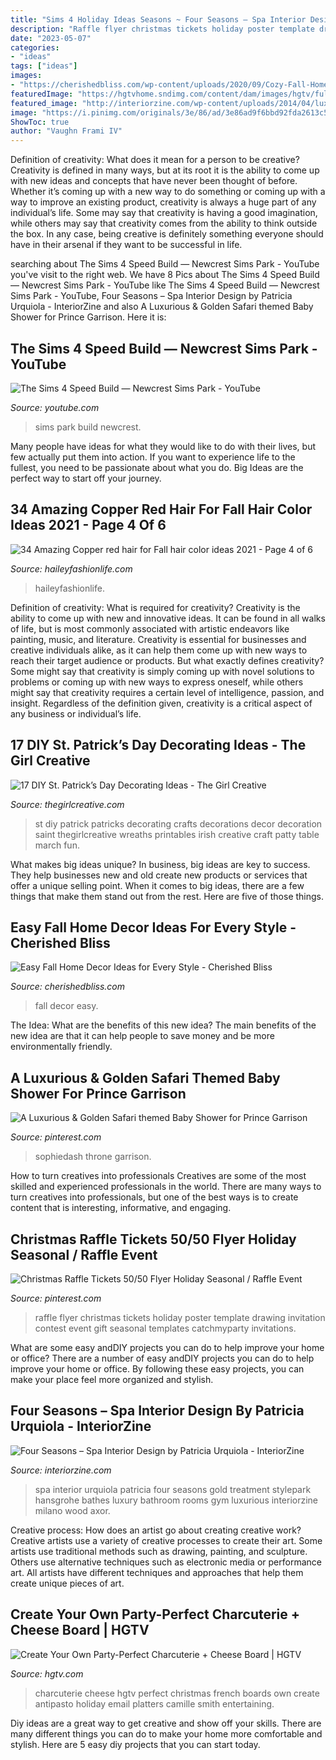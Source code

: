```yaml
---
title: "Sims 4 Holiday Ideas Seasons ~ Four Seasons – Spa Interior Design By Patricia Urquiola"
description: "Raffle flyer christmas tickets holiday poster template drawing invitation contest event gift seasonal templates catchmyparty invitations"
date: "2023-05-07"
categories:
- "ideas"
tags: ["ideas"]
images:
- "https://cherishedbliss.com/wp-content/uploads/2020/09/Cozy-Fall-Home-Decor-Seasonal-Design-Series.jpg"
featuredImage: "https://hgtvhome.sndimg.com/content/dam/images/hgtv/fullset/2016/12/8/0/original_Camille-Smith-charcuterie-board-birds-eye-beauty-vert.jpg.rend.hgtvcom.616.822.suffix/1481247730433.jpeg"
featured_image: "http://interiorzine.com/wp-content/uploads/2014/04/luxurious-spa-treatment-room.jpg"
image: "https://i.pinimg.com/originals/3e/86/ad/3e86ad9f6bbd92fda2613c598dcad292.jpg"
ShowToc: true
author: "Vaughn Frami IV"
---
```



Definition of creativity: What does it mean for a person to be creative?
Creativity is defined in many ways, but at its root it is the ability to come up with new ideas and concepts that have never been thought of before. Whether it’s coming up with a new way to do something or coming up with a way to improve an existing product, creativity is always a huge part of any individual’s life. Some may say that creativity is having a good imagination, while others may say that creativity comes from the ability to think outside the box. In any case, being creative is definitely something everyone should have in their arsenal if they want to be successful in life.

	

		
searching about The Sims 4 Speed Build — Newcrest Sims Park - YouTube you've visit to the right web. We have 8 Pics about The Sims 4 Speed Build — Newcrest Sims Park - YouTube like The Sims 4 Speed Build — Newcrest Sims Park - YouTube, Four Seasons – Spa Interior Design by Patricia Urquiola - InteriorZine and also A Luxurious &amp; Golden Safari themed Baby Shower for Prince Garrison. Here it is:
		
    
## The Sims 4 Speed Build — Newcrest Sims Park - YouTube

<img loading=lazy src="https://i.ytimg.com/vi/eADjN9GvUtY/maxresdefault.jpg" onerror="this.onerror=null;this.src='https://tse1.mm.bing.net/th?id=OIP.45iDcOAqAVORHFOTAx8fzgHaEK&amp;pid=15.1';" alt="The Sims 4 Speed Build — Newcrest Sims Park - YouTube">

_Source: youtube.com_

>sims park build newcrest. 

	

Many people have ideas for what they would like to do with their lives, but few actually put them into action. If you want to experience life to the fullest, you need to be passionate about what you do. Big Ideas are the perfect way to start off your journey.

    
## 34 Amazing Copper Red Hair For Fall Hair Color Ideas 2021 - Page 4 Of 6

<img loading=lazy src="https://haileyfashionlife.com/wp-content/uploads/2021/08/21-768x1365.jpg" onerror="this.onerror=null;this.src='https://tse3.mm.bing.net/th?id=OIP.MEb1c-2zI9xou9v0bOFhQwHaNK&amp;pid=15.1';" alt="34 Amazing Copper red hair for Fall hair color ideas 2021 - Page 4 of 6">

_Source: haileyfashionlife.com_

>haileyfashionlife. 

	

Definition of creativity: What is required for creativity?
Creativity is the ability to come up with new and innovative ideas. It can be found in all walks of life, but is most commonly associated with artistic endeavors like painting, music, and literature. Creativity is essential for businesses and creative individuals alike, as it can help them come up with new ways to reach their target audience or products. But what exactly defines creativity? Some might say that creativity is simply coming up with novel solutions to problems or coming up with new ways to express oneself, while others might say that creativity requires a certain level of intelligence, passion, and insight. Regardless of the definition given, creativity is a critical aspect of any business or individual’s life.

    
## 17 DIY St. Patrick’s Day Decorating Ideas - The Girl Creative

<img loading=lazy src="https://www.thegirlcreative.com/wp-content/uploads/2014/02/DIY-st-patricks-day.jpg" onerror="this.onerror=null;this.src='https://tse2.mm.bing.net/th?id=OIP.3ZNuHXtEZmavnYjk7XXH-AHaKl&amp;pid=15.1';" alt="17 DIY St. Patrick’s Day Decorating Ideas - The Girl Creative">

_Source: thegirlcreative.com_

>st diy patrick patricks decorating crafts decorations decor decoration saint thegirlcreative wreaths printables irish creative craft patty table march fun. 

	

What makes big ideas unique?
In business, big ideas are key to success. They help businesses new and old create new products or services that offer a unique selling point. When it comes to big ideas, there are a few things that make them stand out from the rest. Here are five of those things.

    
## Easy Fall Home Decor Ideas For Every Style - Cherished Bliss

<img loading=lazy src="https://cherishedbliss.com/wp-content/uploads/2020/09/Cozy-Fall-Home-Decor-Seasonal-Design-Series.jpg" onerror="this.onerror=null;this.src='https://tse3.mm.bing.net/th?id=OIP.pZF3dtvV1LCcc1Q2gyZc1QHaLG&amp;pid=15.1';" alt="Easy Fall Home Decor Ideas for Every Style - Cherished Bliss">

_Source: cherishedbliss.com_

>fall decor easy. 

	

The Idea: What are the benefits of this new idea?
The main benefits of the new idea are that it can help people to save money and be more environmentally friendly.

    
## A Luxurious &amp; Golden Safari Themed Baby Shower For Prince Garrison

<img loading=lazy src="https://i.pinimg.com/originals/3e/86/ad/3e86ad9f6bbd92fda2613c598dcad292.jpg" onerror="this.onerror=null;this.src='https://tse2.mm.bing.net/th?id=OIP.I7NDnhSsJVXVxbkkEHklgQHaHa&amp;pid=15.1';" alt="A Luxurious &amp; Golden Safari themed Baby Shower for Prince Garrison">

_Source: pinterest.com_

>sophiedash throne garrison. 

	

How to turn creatives into professionals
Creatives are some of the most skilled and experienced professionals in the world. There are many ways to turn creatives into professionals, but one of the best ways is to create content that is interesting, informative, and engaging.

    
## Christmas Raffle Tickets 50/50 Flyer Holiday Seasonal / Raffle Event

<img loading=lazy src="https://i.pinimg.com/736x/23/50/dc/2350dc41f08421bc62ef60880421a699.jpg" onerror="this.onerror=null;this.src='https://tse2.mm.bing.net/th?id=OIP.sdXPM4yZePWXGCejoPlsGAHaHR&amp;pid=15.1';" alt="Christmas Raffle Tickets 50/50 Flyer Holiday Seasonal / Raffle Event">

_Source: pinterest.com_

>raffle flyer christmas tickets holiday poster template drawing invitation contest event gift seasonal templates catchmyparty invitations. 

	

What are some easy andDIY projects you can do to help improve your home or office?
There are a number of easy andDIY projects you can do to help improve your home or office. By following these easy projects, you can make your place feel more organized and stylish.

    
## Four Seasons – Spa Interior Design By Patricia Urquiola - InteriorZine

<img loading=lazy src="http://interiorzine.com/wp-content/uploads/2014/04/luxurious-spa-treatment-room.jpg" onerror="this.onerror=null;this.src='https://tse4.mm.bing.net/th?id=OIP.yyK9umqZgdSoqK_T_4SZSAHaJE&amp;pid=15.1';" alt="Four Seasons – Spa Interior Design by Patricia Urquiola - InteriorZine">

_Source: interiorzine.com_

>spa interior urquiola patricia four seasons gold treatment stylepark hansgrohe bathes luxury bathroom rooms gym luxurious interiorzine milano wood axor. 

	

Creative process: How does an artist go about creating creative work?
Creative artists use a variety of creative processes to create their art. Some artists use traditional methods such as drawing, painting, and sculpture. Others use alternative techniques such as electronic media or performance art. All artists have different techniques and approaches that help them create unique pieces of art.

    
## Create Your Own Party-Perfect Charcuterie + Cheese Board | HGTV

<img loading=lazy src="https://hgtvhome.sndimg.com/content/dam/images/hgtv/fullset/2016/12/8/0/original_Camille-Smith-charcuterie-board-birds-eye-beauty-vert.jpg.rend.hgtvcom.616.822.suffix/1481247730433.jpeg" onerror="this.onerror=null;this.src='https://tse4.mm.bing.net/th?id=OIP.lNRubJG9HHkUv9sTL-o7qwHaJ4&amp;pid=15.1';" alt="Create Your Own Party-Perfect Charcuterie + Cheese Board | HGTV">

_Source: hgtv.com_

>charcuterie cheese hgtv perfect christmas french boards own create antipasto holiday email platters camille smith entertaining. 

	

Diy ideas are a great way to get creative and show off your skills. There are many different things you can do to make your home more comfortable and stylish. Here are 5 easy diy projects that you can start today.

